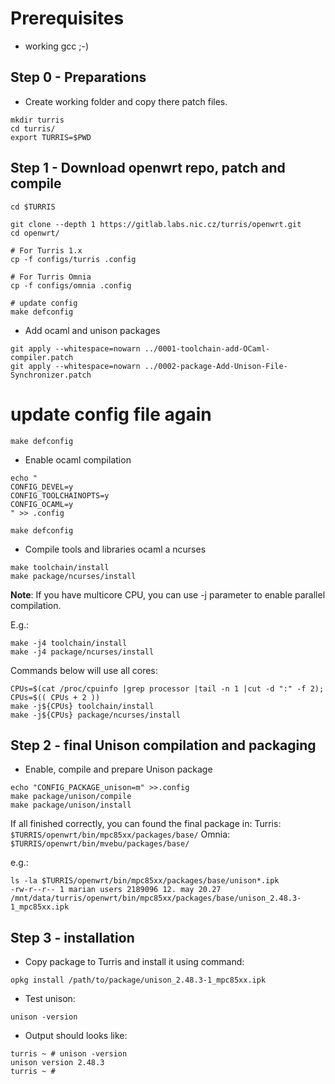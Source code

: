 # Prerequisites

* working gcc ;-)

## Step 0 - Preparations

* Create working folder and copy there patch files.


```shell
mkdir turris
cd turris/
export TURRIS=$PWD
```

## Step 1 - Download openwrt repo, patch and compile

```shell
cd $TURRIS

git clone --depth 1 https://gitlab.labs.nic.cz/turris/openwrt.git
cd openwrt/

# For Turris 1.x
cp -f configs/turris .config

# For Turris Omnia
cp -f configs/omnia .config

# update config
make defconfig
```

* Add ocaml and unison packages

```
git apply --whitespace=nowarn ../0001-toolchain-add-OCaml-compiler.patch
git apply --whitespace=nowarn ../0002-package-Add-Unison-File-Synchronizer.patch
```

# update config file again

```
make defconfig
```

* Enable ocaml compilation

```shell
echo "
CONFIG_DEVEL=y
CONFIG_TOOLCHAINOPTS=y
CONFIG_OCAML=y
" >> .config

make defconfig
```


* Compile tools and libraries ocaml a ncurses

```shell
make toolchain/install
make package/ncurses/install
```

**Note**:
If you have multicore CPU, you can use -j<number> parameter to enable parallel compilation.

E.g.:
```shell
make -j4 toolchain/install
make -j4 package/ncurses/install
```

Commands below will use all cores:
```shell
CPUs=$(cat /proc/cpuinfo |grep processor |tail -n 1 |cut -d ":" -f 2); CPUs=$(( CPUs + 2 ))
make -j${CPUs} toolchain/install
make -j${CPUs} package/ncurses/install
```

## Step 2 - final Unison compilation and packaging

* Enable, compile and prepare Unison package
```shell
echo "CONFIG_PACKAGE_unison=m" >>.config
make package/unison/compile
make package/unison/install
```

If all finished correctly, you can found the final package in:
Turris: `$TURRIS/openwrt/bin/mpc85xx/packages/base/`
Omnia:  `$TURRIS/openwrt/bin/mvebu/packages/base/`

e.g.:
```shell
ls -la $TURRIS/openwrt/bin/mpc85xx/packages/base/unison*.ipk
-rw-r--r-- 1 marian users 2189096 12. may 20.27 /mnt/data/turris/openwrt/bin/mpc85xx/packages/base/unison_2.48.3-1_mpc85xx.ipk
```

## Step 3 - installation
* Copy package to Turris and install it using command:
```shell
opkg install /path/to/package/unison_2.48.3-1_mpc85xx.ipk
```

* Test unison:
```shell
unison -version
```

* Output should looks like:
```shell
turris ~ # unison -version
unison version 2.48.3
turris ~ #
```
